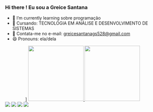 ### Hi there ! Eu sou a Greice Santana


- 🌱 I’m currently learning  sobre programação 
- 🤔 Cursando: TECNOLOGIA EM ANÁLISE E DESENVOLVIMENTO DE SISTEMAS
- 💬 Contata-me no e-mail: greicesantanags528@gmail.com
- 😄 Pronouns:  ela/dela


<div align="center">]
 
  <a href="https://github.com/Greiceprogram">
  <img height="180em" src="https://github-readme-stats.vercel.app/api?username=Greiceprogram&show_icons=true&theme=dark&include_all_commits=true&count_private=true"/>
  <img height="180em" src="https://github-readme-stats.vercel.app/api/top-langs/?username=Greiceprogram&layout=compact&langs_count=7&theme=dark"/>
</div>
  
 <div>
<a href="https://discord.com/channels/@me" target="_blank"><img src="https://img.shields.io/badge/Discord-7289DA?style=for-the-badge&logo= discord&logoColor=white" target="_blank"></a>
   <a href = "mailto:greicesantanags528@gmail.com"><img src="https://img.shields.io/badge/-Gmail-%23333?style=for-the-badge&logo=gmail&logoColor=white" destino ="_blank"></a>
<a href="https://instagram.com/jeymessousa.pro" target="_blank"><img src="https://img.shields.io/badge/-Instagram-%23E4405F?style=for- the-badge&logo=instagram&logoColor=white" target="_blank"></a>
  <a href="https://www.linkedin.com/in/greice-santana-60b753220/" target="_blank"><img src="https://img.shields.io/badge/-LinkedIn- %230077B5?style=for-the-badge&logo=linkedin&logoColor=white" target="_blank"></a>

</div>
